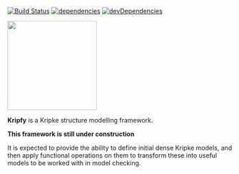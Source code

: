 [![Build Status](https://travis-ci.com/vittau/kripfy.svg?branch=master)](https://travis-ci.com/vittau/kripfy)
[![dependencies](https://david-dm.org/vittau/kripfy.svg)](https://david-dm.org/vittau/kripfy)
[![devDependencies](https://david-dm.org/vittau/kripfy/dev-status.svg)](https://david-dm.org/vittau/kripfy#info=devDependencies)

<img src="https://www.vitorpmach.com/kripfy/logo.png" width="200">

**Kripfy** is a Kripke structure modelling framework.

**This framework is still under construction**

It is expected to provide the ability to define initial dense Kripke models, and then apply functional operations on them to transform these into useful models to be worked with in model checking.
